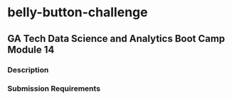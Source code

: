# belly-button-challenge
## GA Tech Data Science and Analytics Boot Camp Module 14
### Description


### Submission Requirements
